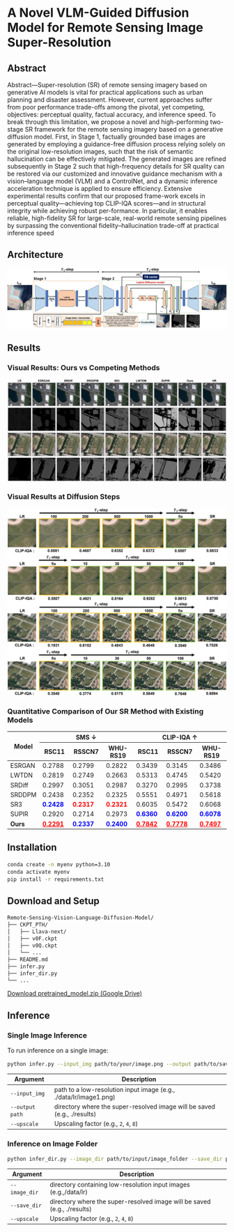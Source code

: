 # A Novel VLM-Guided Diffusion Model for Remote Sensing Image Super-Resolution

## Abstract

Abstract—Super-resolution (SR) of remote sensing imagery based on generative AI models is vital for practical applications
such as urban planning and disaster assessment. However, current approaches suffer from poor performance trade-offs
among the pivotal, yet competing, objectives: perceptual quality, factual accuracy, and inference speed. To break through this limitation, we propose a novel and high-performing two-stage SR framework for the remote sensing imagery based on a generative diffusion model. First, in Stage 1, factually grounded base images are generated by employing a guidance-free diffusion process relying solely on the original low-resolution images, such that the risk of semantic hallucination can be effectively mitigated.
The generated images are refined subsequently in Stage 2 such that high-frequency details for SR quality can be restored via
our customized and innovative guidance mechanism with a vision–language model (VLM) and a ControlNet, and a dynamic
inference acceleration technique is applied to ensure efficiency.
Extensive experimental results confirm that our proposed frame-work excels in perceptual quality—achieving top CLIP-IQA
scores—and in structural integrity while achieving robust per-formance. In particular, it enables reliable, high-fidelity SR for large-scale, real-world remote sensing pipelines by surpassing the conventional fidelity–hallucination trade-off at practical inference speed

## Architecture

![architecture](./assets/architecture.png)

## Results

### Visual Results: Ours vs Competing Methods

![architecture](./assets/result1.png)

### Visual Results at Diffusion Steps

![architecture](./assets/result2.png)

### Quantitative Comparison of Our SR Method with Existing Models

<table>
  <thead>
    <tr>
      <th rowspan="2">Model</th>
      <th colspan="3">SMS ↓</th>
      <th colspan="3">CLIP-IQA ↑</th>
    </tr>
    <tr>
      <th style="width:100px;">RSC11</th>
      <th style="width:100px;">RSSCN7</th>
      <th style="width:100px;">WHU-RS19</th>
      <th style="width:100px;">RSC11</th>
      <th style="width:100px;">RSSCN7</th>
      <th style="width:100px;">WHU-RS19</th>
    </tr>
  </thead>
  <tbody>
    <tr>
      <td>ESRGAN</td>
      <td>0.2788</td><td>0.2799</td><td>0.2822</td>
      <td>0.3439</td><td>0.3145</td><td>0.3486</td>
    </tr>
    <tr>
      <td>LWTDN</td>
      <td>0.2819</td><td>0.2749</td><td>0.2663</td>
      <td>0.5313</td><td>0.4745</td><td>0.5420</td>
    </tr>
    <tr>
      <td>SRDiff</td>
      <td>0.2997</td><td>0.3051</td><td>0.2987</td>
      <td>0.3270</td><td>0.2995</td><td>0.3738</td>
    </tr>
    <tr>
      <td>SRDDPM</td>
      <td>0.2438</td><td>0.2352</td><td>0.2325</td>
      <td>0.5551</td><td>0.4971</td><td>0.5618</td>
    </tr>
    <tr>
      <td>SR3</td>
      <td style="color: blue;"><b>0.2428</b></td><td style="color: red;"><b>0.2317</b></td><td style="color: red;"><b>0.2321</b></td>
      <td>0.6035</td><td>0.5472</td><td>0.6068</td>
    </tr>
    <tr>
      <td>SUPIR</td>
      <td>0.2920</td><td>0.2714</td><td>0.2973</td>
      <td style="color: blue;"><b>0.6360</b></td><td style="color: blue;"><b>0.6200</b></td><td style="color: blue;"><b>0.6078</b></td>
    </tr>
    <tr>
      <td><b>Ours</b></td>
      <td style="color: red;"><b><u>0.2291</u></b></td><td style="color: blue;"><b>0.2337</b></td><td style="color: blue;"><b>0.2400</b></td>
      <td style="color: red;"><b><u>0.7842</u></b></td><td style="color: red;"><b><u>0.7778</u></b></td><td style="color: red;"><b><u>0.7497</u></b></td>
    </tr>
  </tbody>
</table>

## Installation

```sh
conda create -n myenv python=3.10
conda activate myenv
pip install -r requirements.txt
```

## Download and Setup

```
Remote-Sensing-Vision-Language-Diffusion-Model/
├── CKPT_PTH/
│   ├── Llava-next/
│   ├── v0F.ckpt
│   ├── v0Q.ckpt
│   └── ...
├── README.md
├── infer.py
├── infer_dir.py
└── ...
```

[Download pretrained_model.zip (Google Drive)](https://drive.google.com/file/d/1FQ_amk22yCM5_VEC0wQ6OLR6t7aBT0It/view?usp=drive_link)

## Inference

### Single Image Inference

To run inference on a single image:

```sh
python infer.py --input_img path/to/your/image.png --output path/to/save/results --upscale 8
```

| Argument | Description |
|----------------|-------------|
|`--input_img` | path to a low-resolution input image (e.g., ./data/lr/image1.png) |
| `--output path` | directory where the super-resolved image will be saved (e.g., ./results) |
| `--upscale` | Upscaling factor (e.g., `2`, `4`, `8`) |

### Inference on Image Folder

```sh
python infer_dir.py --image_dir path/to/input/image_folder --save_dir path/to/save/results --upscale 8
```

| Argument | Description |
|----------------|-------------|
| `--image_dir` | directory containing low-resolution input images (e.g.,/data/lr) |
| `--save_dir` | directory where the super-resolved image will be saved (e.g., ./results) |
| `--upscale` | Upscaling factor (e.g., `2`, `4`, `8`) |
